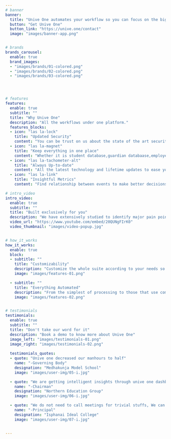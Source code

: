 ```yaml
---
# banner
banner:
  title: "Unive One automates your workflow so you can focus on the big picture"
  button: "Get Unive One"
  button_link: "https://unive.one/contact"
  image: "images/banner-app.png"


# brands
brands_carousel:
  enable: true
  brand_images:
  - "images/brands/01-colored.png"
  - "images/brands/02-colored.png"
  - "images/brands/03-colored.png"




# features
features:
  enable: true
  subtitle: ""
  title: "Why Unive One"
  description: "All the workflows under one platform."
  features_blocks:
  - icon: "las la-lock"
    title: "Updated Security"
    content: "You can be trust on us about the state of the art security to protect your data"
  - icon: "las la-magnet"
    title: "Keep everything in one place"
    content: "Whether it is student database,guardian databaase,employee database; Your data is always with you"
  - icon: "las la-tachometer-alt"
    title: "Always Up-to-date"
    content: "All the latest technology and lifetime updates to ease your works"
  - icon: "las la-link"
    title: "Insightful Metrics"
    content: "Find relationship between events to make better decisions"

# intro_video
intro_video:   
  enable: true
  subtitle: ""
  title: "Built exclusively for you"
  description: "We have extensively studied to identify major pain points and time hogs in instituitions and addressed those pain points to increase system efficiency"
  video_url: "https://www.youtube.com/embed/20QUNgFIrK0"
  video_thumbnail: "images/video-popup.jpg"


# how_it_works
how_it_works:   
  enable: true
  block:
  - subtitle: ""
    title: "Customizability"
    description: "Customize the whole suite according to your needs so you feel at home"
    image: "images/features-01.png"

  - subtitle: ""
    title: "Everything Automated"
    description: "From the simplest of processing to those that use complex workflows, Unive can handle them all"
    image: "images/features-02.png"


# testimonials
testimonials:   
  enable: true
  subtitle: ""
  title: "Don't take our word for it"
  description: "Book a demo to know more about Unive One"
  image_left: "images/testimonials-01.png"
  image_right: "images/testimonials-02.png"
  
  testimonials_quotes:
  - quote: "Unive one decreased our manhours to half"
    name: "-Governing Body"
    designation: "Medhakunja Model School"
    image: "images/user-img/05-i.jpg"

  - quote: "We are getting intelligent insights through unive one dashboard to prioritize things"
    name: "-Chairman"
    designation: "Northern Education Group"
    image: "images/user-img/06-i.jpg"

  - quote: "We do not need to call meetings for trivial stuffs, We can get all the information right from the dashboard"
    name: "-Principal"
    designation: "Isphanai Ideal College"
    image: "images/user-img/07-i.jpg"


---
```

